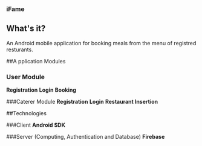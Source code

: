 ### iFame

## What's it?
An Android mobile application for booking meals from the menu of registred resturants.

##A pplication Modules

### User Module
**Registration**
**Login**
**Booking**

###Caterer Module
**Registration**
**Login**
**Restaurant Insertion**

##Technologies

###Client
**Android SDK**

###Server (Computing, Authentication and Database)
**Firebase**
